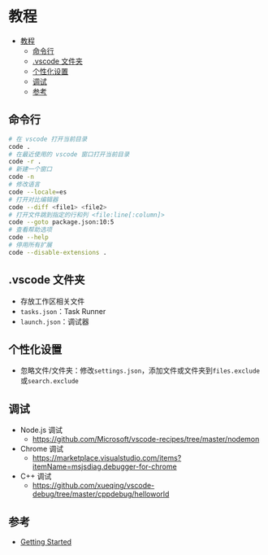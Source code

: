 # 教程

- [教程](#%E6%95%99%E7%A8%8B)
  - [命令行](#%E5%91%BD%E4%BB%A4%E8%A1%8C)
  - [.vscode 文件夹](#vscode-%E6%96%87%E4%BB%B6%E5%A4%B9)
  - [个性化设置](#%E4%B8%AA%E6%80%A7%E5%8C%96%E8%AE%BE%E7%BD%AE)
  - [调试](#%E8%B0%83%E8%AF%95)
  - [参考](#%E5%8F%82%E8%80%83)

## 命令行

```sh
# 在 vscode 打开当前目录
code .
# 在最近使用的 vscode 窗口打开当前目录
code -r .
# 新建一个窗口
code -n
# 修改语言
code --locale=es
# 打开对比编辑器
code --diff <file1> <file2>
# 打开文件跳到指定的行和列 <file:line[:column]>
code --goto package.json:10:5
# 查看帮助选项
code --help
# 停用所有扩展
code --disable-extensions .
```

## .vscode 文件夹

- 存放工作区相关文件
- `tasks.json`：Task Runner
- `launch.json`：调试器

## 个性化设置

- 忽略文件/文件夹：修改`settings.json`，添加文件或文件夹到`files.exclude`或`search.exclude`

## 调试

- Node.js 调试
  - <https://github.com/Microsoft/vscode-recipes/tree/master/nodemon>
- Chrome 调试
  - <https://marketplace.visualstudio.com/items?itemName=msjsdiag.debugger-for-chrome>
- C++ 调试
  - <https://github.com/xueqing/vscode-debug/tree/master/cppdebug/helloworld>

## 参考

- [Getting Started](https://code.visualstudio.com/docs)